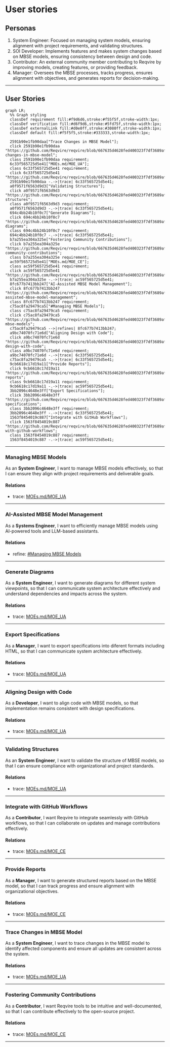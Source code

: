 # User stories

## Personas
1. System Engineer: Focused on managing system models, ensuring alignment with project requirements, and validating structures.  
2. SOI Developer: Implements features and makes system changes based on MBSE models, ensuring consistency between design and code.  
3. Contributor: An external community member contributing to Reqvire by improving models, creating features, or providing feedback.  
4. Manager: Oversees the MBSE processes, tracks progress, ensures alignment with objectives, and generates reports for decision-making.  

---

## User Stories
```mermaid
graph LR;
  %% Graph styling
  classDef requirement fill:#f9d6d6,stroke:#f55f5f,stroke-width:1px;
  classDef verification fill:#d6f9d6,stroke:#5fd75f,stroke-width:1px;
  classDef externalLink fill:#d0e0ff,stroke:#3080ff,stroke-width:1px;
  classDef default fill:#f5f5f5,stroke:#333333,stroke-width:1px;

  2591b90e1fb90daa["Trace Changes in MBSE Model"];
  click 2591b90e1fb90daa "https://github.com/Reqvire/reqvire/blob/667635d4628fed400323f7df3689af2dbc2ad666/specifications/UserStories.md#trace-changes-in-mbse-model";
  class 2591b90e1fb90daa requirement;
  6c33f565725d5e41["MOEs.md/MOE_UA"];
  class 6c33f565725d5e41 requirement;
  click 6c33f565725d5e41 "https://github.com/Reqvire/reqvire/blob/667635d4628fed400323f7df3689af2dbc2ad666/specifications/MOEs.md#moe_ua";
  2591b90e1fb90daa -.->|trace| 6c33f565725d5e41;
  a0f9571f6563d9d3["Validating Structures"];
  click a0f9571f6563d9d3 "https://github.com/Reqvire/reqvire/blob/667635d4628fed400323f7df3689af2dbc2ad666/specifications/UserStories.md#validating-structures";
  class a0f9571f6563d9d3 requirement;
  a0f9571f6563d9d3 -.->|trace| 6c33f565725d5e41;
  694c4bb24b10f0c7["Generate Diagrams"];
  click 694c4bb24b10f0c7 "https://github.com/Reqvire/reqvire/blob/667635d4628fed400323f7df3689af2dbc2ad666/specifications/UserStories.md#generate-diagrams";
  class 694c4bb24b10f0c7 requirement;
  694c4bb24b10f0c7 -.->|trace| 6c33f565725d5e41;
  b7a255ea304a325e["Fostering Community Contributions"];
  click b7a255ea304a325e "https://github.com/Reqvire/reqvire/blob/667635d4628fed400323f7df3689af2dbc2ad666/specifications/UserStories.md#fostering-community-contributions";
  class b7a255ea304a325e requirement;
  ac59f565725d5e41["MOEs.md/MOE_CE"];
  class ac59f565725d5e41 requirement;
  click ac59f565725d5e41 "https://github.com/Reqvire/reqvire/blob/667635d4628fed400323f7df3689af2dbc2ad666/specifications/MOEs.md#moe_ce";
  b7a255ea304a325e -.->|trace| ac59f565725d5e41;
  8fc677b7413bb247["AI-Assisted MBSE Model Management"];
  click 8fc677b7413bb247 "https://github.com/Reqvire/reqvire/blob/667635d4628fed400323f7df3689af2dbc2ad666/specifications/UserStories.md#ai-assisted-mbse-model-management";
  class 8fc677b7413bb247 requirement;
  c75ac8fa29479ca5["#Managing MBSE Models"];
  class c75ac8fa29479ca5 requirement;
  click c75ac8fa29479ca5 "https://github.com/Reqvire/reqvire/blob/667635d4628fed400323f7df3689af2dbc2ad666/specifications/UserStories.md#managing-mbse-models";
  c75ac8fa29479ca5 -->|refines| 8fc677b7413bb247;
  a9bc74070fc71e6d["Aligning Design with Code"];
  click a9bc74070fc71e6d "https://github.com/Reqvire/reqvire/blob/667635d4628fed400323f7df3689af2dbc2ad666/specifications/UserStories.md#aligning-design-with-code";
  class a9bc74070fc71e6d requirement;
  a9bc74070fc71e6d -.->|trace| 6c33f565725d5e41;
  c75ac8fa29479ca5 -.->|trace| 6c33f565725d5e41;
  9cb6618c17d19a11["Provide Reports"];
  click 9cb6618c17d19a11 "https://github.com/Reqvire/reqvire/blob/667635d4628fed400323f7df3689af2dbc2ad666/specifications/UserStories.md#provide-reports";
  class 9cb6618c17d19a11 requirement;
  9cb6618c17d19a11 -.->|trace| ac59f565725d5e41;
  3bb2096c4648e3ff["Export Specifications"];
  click 3bb2096c4648e3ff "https://github.com/Reqvire/reqvire/blob/667635d4628fed400323f7df3689af2dbc2ad666/specifications/UserStories.md#export-specifications";
  class 3bb2096c4648e3ff requirement;
  3bb2096c4648e3ff -.->|trace| 6c33f565725d5e41;
  1563f8454019c887["Integrate with GitHub Workflows"];
  click 1563f8454019c887 "https://github.com/Reqvire/reqvire/blob/667635d4628fed400323f7df3689af2dbc2ad666/specifications/UserStories.md#integrate-with-github-workflows";
  class 1563f8454019c887 requirement;
  1563f8454019c887 -.->|trace| ac59f565725d5e41;
```

---

### Managing MBSE Models

As an **System Engineer**, I want to manage MBSE models effectively, so that I can ensure they align with project requirements and deliverable goals.

#### Relations
  * trace: [MOEs.md/MOE_UA](MOEs.md#moe_ua)

---

### AI-Assisted MBSE Model Management

As a **Systems Engineer**, I want to efficiently manage MBSE models using AI-powered tools and LLM-based assistants.

#### Relations
  * refine: [#Managing MBSE Models](#managing-mbse-models)

---

### Generate Diagrams
As a **System Engineer**, I want to generate diagrams for different system viewpoints, so that I can communicate system architecture effectively and understand dependencies and impacts across the system.

#### Relations
  * trace: [MOEs.md/MOE_UA](MOEs.md#moe_ua)

---

### Export Specifications
As a **Manager**, I want to export specifications into diferent formats including HTML, so that I can communicate system architecture effectively.

#### Relations
  * trace: [MOEs.md/MOE_UA](MOEs.md#moe_ua)

---

### Aligning Design with Code
As a **Developer**, I want to align code with MBSE models, so that implementation remains consistent with design specifications.

#### Relations
  * trace: [MOEs.md/MOE_UA](MOEs.md#moe_ua)

---

### Validating Structures
As an **System Engineer**, I want to validate the structure of MBSE models, so that I can ensure compliance with organizational and project standards.

#### Relations
  * trace: [MOEs.md/MOE_UA](MOEs.md#moe_ua)

---

### Integrate with GitHub Workflows
As a **Contributor**, I want Reqvire to integrate seamlessly with GitHub workflows, so that I can collaborate on updates and manage contributions effectively.

#### Relations
  * trace: [MOEs.md/MOE_CE](MOEs.md#moe_ce)

---

### Provide Reports
As a **Manager**, I want to generate structured reports based on the MBSE model, so that I can track progress and ensure alignment with organizational objectives.

#### Relations
  * trace: [MOEs.md/MOE_CE](MOEs.md#moe_ce)

---

### Trace Changes in MBSE Model
As a **System Engineer**, I want to trace changes in the MBSE model to identify affected components and ensure all updates are consistent across the system.

#### Relations
  * trace: [MOEs.md/MOE_UA](MOEs.md#moe_ua)

---

### Fostering Community Contributions
As a **Contributor**, I want Reqvire tools to be intuitive and well-documented, so that I can contribute effectively to the open-source project.

#### Relations
  * trace: [MOEs.md/MOE_CE](MOEs.md#moe_ce)

---